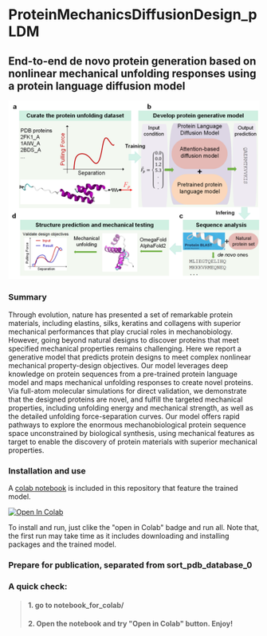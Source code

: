 # ProteinMechanicsDiffusionDesign_pLDM

## End-to-end de novo protein generation based on nonlinear mechanical unfolding responses using a protein language diffusion model


![plot](./documents/Figure1.png)

### Summary
Through evolution, nature has presented a set of remarkable protein materials, including elastins, silks, keratins and collagens with superior mechanical performances that play crucial roles in mechanobiology. However, going beyond natural designs to discover proteins that meet specified mechanical properties remains challenging. Here we report a generative model that predicts protein designs to meet complex nonlinear mechanical property-design objectives. Our model leverages deep knowledge on protein sequences from a pre-trained protein language model and maps mechanical unfolding responses to create novel proteins. Via full-atom molecular simulations for direct validation, we demonstrate that the designed proteins are novel, and fulfill the targeted mechanical properties, including unfolding energy and mechanical strength, as well as the detailed unfolding force-separation curves. Our model offers rapid pathways to explore the enormous mechanobiological protein sequence space unconstrained by biological synthesis, using mechanical features as target to enable the discovery of protein materials with superior mechanical properties.


### Installation and use

A [colab notebook](./notebook_for_colab/pLDM_inferring_standalong_colab.ipynb) is included in this repository that feature the trained model. <br />

<a target="_blank" href="https://colab.research.google.com/github/Bo-Ni/ProteinMechanicsDiffusionDesign_pLDM/blob/main/notebook_for_colab/pLDM_inferring_standalong_colab.ipynb">
  <img src="https://colab.research.google.com/assets/colab-badge.svg" alt="Open In Colab"/>
</a> 
  

To install and run, just clike the "open in Colab" badge and run all.
Note that, the first run may take time as it includes downloading and installing packages and the trained model.

### Prepare for publication, separated from sort_pdb_database_0
### A quick check:
> #### 1. go to notebook_for_colab/
> #### 2. Open the notebook and try "Open in Colab" button. Enjoy!
